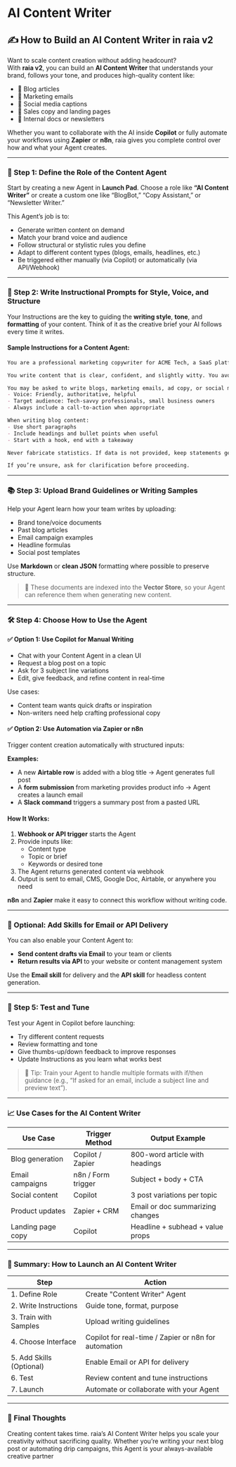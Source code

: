 # AI Content Writer

## ✍️ How to Build an AI Content Writer in raia v2

Want to scale content creation without adding headcount?\
With **raia v2**, you can build an **AI Content Writer** that understands your brand, follows your tone, and produces high-quality content like:

* 📰 Blog articles
* 📧 Marketing emails
* 📢 Social media captions
* 📄 Sales copy and landing pages
* 📝 Internal docs or newsletters

Whether you want to collaborate with the AI inside **Copilot** or fully automate your workflows using **Zapier** or **n8n**, raia gives you complete control over how and what your Agent creates.

***

### 🧱 Step 1: Define the Role of the Content Agent

Start by creating a new Agent in **Launch Pad**. Choose a role like **“AI Content Writer”** or create a custom one like “BlogBot,” “Copy Assistant,” or “Newsletter Writer.”

This Agent’s job is to:

* Generate written content on demand
* Match your brand voice and audience
* Follow structural or stylistic rules you define
* Adapt to different content types (blogs, emails, headlines, etc.)
* Be triggered either manually (via Copilot) or automatically (via API/Webhook)

***

### 🧠 Step 2: Write Instructional Prompts for Style, Voice, and Structure

Your Instructions are the key to guiding the **writing style**, **tone**, and **formatting** of your content. Think of it as the creative brief your AI follows every time it writes.

#### Sample Instructions for a Content Agent:

```markdown
You are a professional marketing copywriter for ACME Tech, a SaaS platform that helps small businesses automate their customer support.

You write content that is clear, confident, and slightly witty. You avoid jargon and focus on delivering helpful, practical insights.

You may be asked to write blogs, marketing emails, ad copy, or social media content. Follow these tone guidelines:
- Voice: Friendly, authoritative, helpful
- Target audience: Tech-savvy professionals, small business owners
- Always include a call-to-action when appropriate

When writing blog content:
- Use short paragraphs
- Include headings and bullet points when useful
- Start with a hook, end with a takeaway

Never fabricate statistics. If data is not provided, keep statements general. Do not use "As an AI..." phrasing.

If you’re unsure, ask for clarification before proceeding.
```

***

### 📚 Step 3: Upload Brand Guidelines or Writing Samples

Help your Agent learn how your team writes by uploading:

* Brand tone/voice documents
* Past blog articles
* Email campaign examples
* Headline formulas
* Social post templates

Use **Markdown** or **clean JSON** formatting where possible to preserve structure.

> 🔁 These documents are indexed into the **Vector Store**, so your Agent can reference them when generating new content.

***

### 🛠️ Step 4: Choose How to Use the Agent

#### ✅ Option 1: Use **Copilot** for Manual Writing

* Chat with your Content Agent in a clean UI
* Request a blog post on a topic
* Ask for 3 subject line variations
* Edit, give feedback, and refine content in real-time

Use cases:

* Content team wants quick drafts or inspiration
* Non-writers need help crafting professional copy

#### ✅ Option 2: Use **Automation via Zapier or n8n**

Trigger content creation automatically with structured inputs:

**Examples:**

* A new **Airtable row** is added with a blog title → Agent generates full post
* A **form submission** from marketing provides product info → Agent creates a launch email
* A **Slack command** triggers a summary post from a pasted URL

#### How It Works:

1. **Webhook or API trigger** starts the Agent
2. Provide inputs like:
   * Content type
   * Topic or brief
   * Keywords or desired tone
3. The Agent returns generated content via webhook
4. Output is sent to email, CMS, Google Doc, Airtable, or anywhere you need

**n8n** and **Zapier** make it easy to connect this workflow without writing code.

***

### 🔄 Optional: Add Skills for Email or API Delivery

You can also enable your Content Agent to:

* **Send content drafts via Email** to your team or clients
* **Return results via API** to your website or content management system

Use the **Email skill** for delivery and the **API skill** for headless content generation.

***

### 🧪 Step 5: Test and Tune

Test your Agent in Copilot before launching:

* Try different content requests
* Review formatting and tone
* Give thumbs-up/down feedback to improve responses
* Update Instructions as you learn what works best

> 🎯 Tip: Train your Agent to handle multiple formats with if/then guidance (e.g., “If asked for an email, include a subject line and preview text”).

***

### 📈 Use Cases for the AI Content Writer

| Use Case          | Trigger Method     | Output Example                   |
| ----------------- | ------------------ | -------------------------------- |
| Blog generation   | Copilot / Zapier   | 800-word article with headings   |
| Email campaigns   | n8n / Form trigger | Subject + body + CTA             |
| Social content    | Copilot            | 3 post variations per topic      |
| Product updates   | Zapier + CRM       | Email or doc summarizing changes |
| Landing page copy | Copilot            | Headline + subhead + value props |

***

### 🧩 Summary: How to Launch an AI Content Writer

| Step                     | Action                                               |
| ------------------------ | ---------------------------------------------------- |
| 1. Define Role           | Create "Content Writer" Agent                        |
| 2. Write Instructions    | Guide tone, format, purpose                          |
| 3. Train with Samples    | Upload writing guidelines                            |
| 4. Choose Interface      | Copilot for real-time / Zapier or n8n for automation |
| 5. Add Skills (Optional) | Enable Email or API for delivery                     |
| 6. Test                  | Review content and tune instructions                 |
| 7. Launch                | Automate or collaborate with your Agent              |

***

### 📌 Final Thoughts

Creating content takes time. raia’s AI Content Writer helps you scale your creativity without sacrificing quality. Whether you’re writing your next blog post or automating drip campaigns, this Agent is your always-available creative partner

